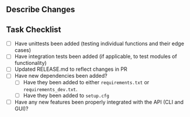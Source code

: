 Describe Changes
---

Task Checklist
----
- [ ] Have unittests been added (testing individual functions and their edge cases)
- [ ] Have integration tests been added (if applicable, to test modules of functionality)
- [ ] Updated RELEASE.md to reflect changes in PR
- [ ] Have new dependencies been added?
  - [ ] Have they been added to either `requirements.txt` or `requirements_dev.txt`.
  - [ ] Have they been added to `setup.cfg`
- [ ] Have any new features been properly integrated with the API (CLI and GUI)?
